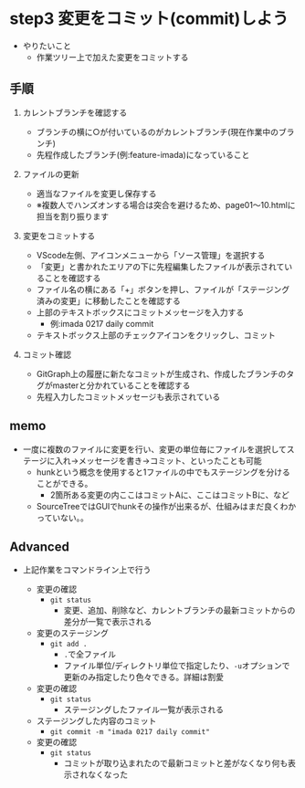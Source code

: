 # step3 変更をコミット(commit)しよう

* やりたいこと
  * 作業ツリー上で加えた変更をコミットする

## 手順

1. カレントブランチを確認する
    * ブランチの横に○が付いているのがカレントブランチ(現在作業中のブランチ)
    * 先程作成したブランチ(例:feature-imada)になっていること

1. ファイルの更新
    * 適当なファイルを変更し保存する
    * ※複数人でハンズオンする場合は突合を避けるため、page01～10.htmlに担当を割り振ります

1. 変更をコミットする
    * VScode左側、アイコンメニューから「ソース管理」を選択する
    * 「変更」と書かれたエリアの下に先程編集したファイルが表示されていることを確認する
    * ファイル名の横にある「+」ボタンを押し、ファイルが「ステージング済みの変更」に移動したことを確認する
    * 上部のテキストボックスにコミットメッセージを入力する
      * 例:imada 0217 daily commit
    * テキストボックス上部のチェックアイコンをクリックし、コミット

1. コミット確認
    * GitGraph上の履歴に新たなコミットが生成され、作成したブランチのタグがmasterと分かれていることを確認する
    * 先程入力したコミットメッセージも表示されている

## memo

* 一度に複数のファイルに変更を行い、変更の単位毎にファイルを選択してステージに入れ→メッセージを書き→コミット、といったことも可能
  * hunkという概念を使用すると1ファイルの中でもステージングを分けることができる。
    * 2箇所ある変更の内ここはコミットAに、ここはコミットBに、など
  * SourceTreeではGUIでhunkその操作が出来るが、仕組みはまだ良くわかっていない。。

## Advanced

* 上記作業をコマンドライン上で行う

  * 変更の確認
    * `git status`
      * 変更、追加、削除など、カレントブランチの最新コミットからの差分が一覧で表示される
  * 変更のステージング
    * `git add .`
      * `.`で全ファイル
      * ファイル単位/ディレクトリ単位で指定したり、`-u`オプションで更新のみ指定したり色々できる。詳細は割愛
  * 変更の確認
    * `git status`
      * ステージングしたファイル一覧が表示される
  * ステージングした内容のコミット
    * `git commit -m "imada 0217 daily commit"`
  * 変更の確認
    * `git status`
      * コミットが取り込まれたので最新コミットと差がなくなり何も表示されなくなった
